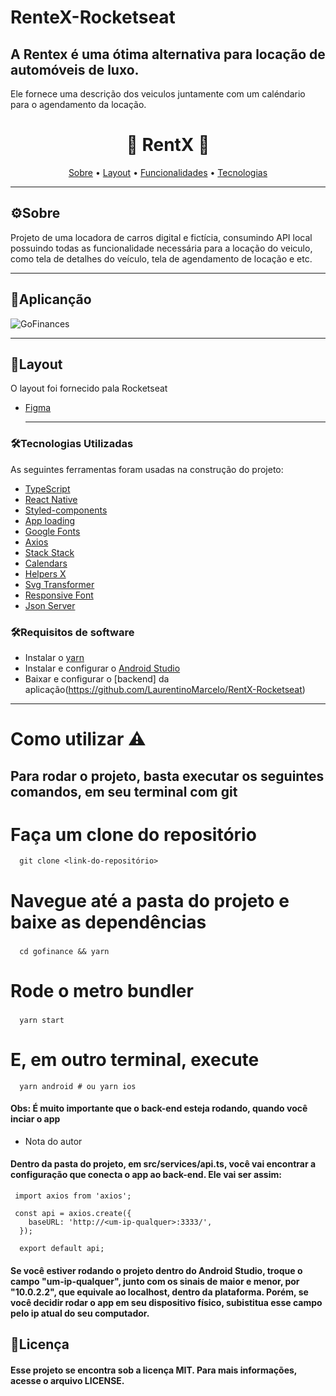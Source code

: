 # RenteX-Rocketseat
## A Rentex é uma ótima alternativa para locação de automóveis de luxo.
Ele fornece uma descrição dos veiculos juntamente com um caléndario para o agendamento da locação.

<h1 align="center">
  🚗 RentX 🚗 
</h1>

<p align="center">
 <a href="#-sobre-o-projeto">Sobre</a> •
 <a href="#-layout">Layout</a> • 
 <a href="#-funcionalidade">Funcionalidades</a> • 	
 <a href="#-tecnologias">Tecnologias</a>  
</p>

---
## ⚙Sobre

Projeto de uma locadora de carros digital e fictícia, consumindo API local possuindo todas as funcionalidade necessária para a locação do veiculo, como tela de detalhes do veículo, tela de agendamento de locação e etc.

---


## 📱Aplicanção

<img title="GoFinances" src="./Capa.png" />
  
---  

## 🎨Layout

O layout foi fornecido pala Rocketseat 
- [Figma](https://www.figma.com/file/gP4HQZjSwU9fkomMimCn2Z/RentX-Ignite)

  --- 
  
### 🛠Tecnologias Utilizadas

As seguintes ferramentas foram usadas na construção do projeto:

- [TypeScript](https://www.typescriptlang.org/)
- [React Native](https://reactnative.dev/)
- [Styled-components](https://styled-components.com/docs/basics)
- [App loading](https://docs.expo.dev/versions/latest/sdk/app-loading/)
- [Google Fonts](https://docs.expo.dev/guides/using-custom-fonts/#using-a-google-font)
- [Axios](https://github.com/axios/axios)
- [Stack Stack](https://reactnavigation.org/docs/hello-react-navigation/)
- [Calendars](https://github.com/wix/react-native-calendars)
- [Helpers X](https://github.com/ptelad/react-native-iphone-x-helper)
- [Svg Transformer](https://github.com/kristerkari/react-native-svg-transformer)
- [Responsive Font](https://www.npmjs.com/package/react-native-responsive-fontsize)
- [Json Server](https://www.npmjs.com/package/json-server)

### 🛠Requisitos de software

- Instalar o [yarn](https://yarnpkg.com/)
- Instalar e configurar o [Android Studio](https://developer.android.com/studio)
- Baixar e configurar o [backend] da aplicação(https://github.com/LaurentinoMarcelo/RentX-Rocketseat)

---

<h1>
  Como utilizar ⚠️
</h1>

 <h2> Para rodar o projeto, basta executar os seguintes comandos, em seu terminal com git <h2/>
 
  # Faça um clone do repositório
```  
  git clone <link-do-repositório>
```
  # Navegue até a pasta do projeto e baixe as dependências<h3/>
```
  cd gofinance && yarn
```
  # Rode o metro bundler<h3/>
```
  yarn start
```
  # E, em outro terminal, execute
```
  yarn android # ou yarn ios
```
  
  
  <h4> Obs: É muito importante que o back-end esteja rodando, quando você inciar o app </h4>
  
  - Nota do autor
  
  <h4> Dentro da pasta do projeto, em src/services/api.ts, você vai encontrar a configuração que conecta o app ao back-end. Ele vai ser assim: </h4>
  
  
 ```
  import axios from 'axios';

  const api = axios.create({
     baseURL: 'http://<um-ip-qualquer>:3333/',
   });

   export default api;
 ```
    
    
  <h4>Se você estiver rodando o projeto dentro do Android Studio, troque o campo "um-ip-qualquer", junto com os sinais de maior e menor, 
  por "10.0.2.2", que equivale ao localhost, dentro da plataforma. Porém, se você decidir rodar o app em seu dispositivo físico, subistitua esse campo
  pelo ip atual do seu computador.</h4>
  
  ## 📝Licença
  <h4> Esse projeto se encontra sob a licença MIT. Para mais informações, acesse o arquivo LICENSE.</h4>
